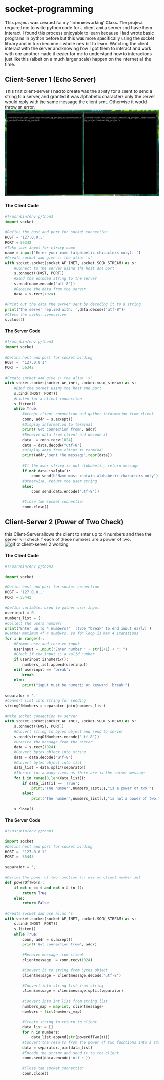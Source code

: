 # socket-programming
This project was created for my 'Internetworking' Class. The project required me to write python code for a client and a server and have them interact. I found this process enjoyable to learn because I had wrote basic programs in python before but this was more specifically using the socket library and in turn became a whole new bit to learn. 
Watching the client interact with the server and knowing how I got them to interact and work with one another made it easier for me to understand how to interactions just like this (albeit on a much larger scale) happen on the internet all the time.

## Client-Server 1 (Echo Server)
This first client-server I had to create was the ability for a client to send a string to a server, and granted it was alphabetic characters only the server would reply with the same message the client sent. Otherwise it would throw an error.
![gif of client-server 1 working](socket-programming-1.gif)
#### The Client Code
```Python
#!/usr/bin/env python3
import socket

#Define the host and port for socket connection
HOST = '127.0.0.1'
PORT = 56342
#Take user input for string name
name = input('Enter your name (alphabetic characters only): ')
#Create socket and give it the alias 's'
with socket.socket(socket.AF_INET, socket.SOCK_STREAM) as s:
	#Connect to the server using the host and port
	s.connect((HOST, PORT))
	#Send the encoded string to the server
	s.send(name.encode("utf-8"))
	#Receive the data from the server
	data = s.recv(1024)

#Print out the data the server sent by decoding it to a string
print('The server replied with: ',data.decode("utf-8"))
#Close the socket connection
s.close()
```
#### The Server Code
```Python
#!/usr/bin/env python3
import socket

#Define host and port for socket binding
HOST =  '127.0.0.1'
PORT =  56342

#Create socket and give it the alias 's'
with socket.socket(socket.AF_INET, socket.SOCK_STREAM) as s:
	#Bind the socket using the host and port
	s.bind((HOST, PORT))
	#Listen for a client connection
	s.listen()
	while True:
		#Accept client connection and gather information from client
		conn, addr = s.accept()
		#Display information to terminal
		print('Got connection from', addr)
		#Receive data from client and decode it
		data  = conn.recv(1024)
		data = data.decode("utf-8")
		#Display data from client to terminal
		print(addr,'sent the message',repr(data))
		
		#If the user string is not alphabetic, return message
		if not data.isalpha():
			conn.send(b'Name must contain alphabetic characters only')
		#Otherwise, return the user string
		else:
			conn.send(data.encode("utf-8"))
	
		#Close the socket connection
		conn.close()
```

## Client-Server 2 (Power of Two Check)
this Client-Server allows the client to enter up to 4 numbers and then the server will check if each of these numbers are a power of two.
![gif of client-server 2 working](socket-programming-2.gif)
#### The Client Code
```Python
#!/usr/bin/env python3

import socket

#Define host and port for socket connection
HOST = '127.0.0.1'
PORT = 55443

#Define variables used to gather user input
userinput = 0
numbers_list = []
#Collect the users numbers
print('Enter up to 4 numbers!' '(type "break" to end input early)')
#Gather maximum of 4 numbers, so for loop is max 4 iterations
for i in range(4):
	#Prompt user and receive input
	userinput = input("Enter number " + str(i+1) + ": ")
	#Check if the input is a valid number
	if userinput.isnumeric():
		numbers_list.append(userinput)
	elif userinput == 'break':
		break
	else:
		print("input must be numeric or keyword 'break'")
		
separator = ','
#Convert list into string for sending
stringOfNumbers = separator.join(numbers_list)

#Make socket connection to server
with socket.socket(socket.AF_INET, socket.SOCK_STREAM) as s:
	s.connect((HOST, PORT))
	#Convert string to bytes object and send to server
	s.send(stringOfNumbers.encode("utf-8"))
	#Receive the message from the server
	data = s.recv(1024)
	#Convert bytes object into string
	data = data.decode("utf-8")
	#Convert bytes object into list
	data_list = data.split(separator)
	#Iterate for a many items as there are in the server message
	for i in range(0,len(data_list)):
		if data_list[i] == 'True':
			print("The number",numbers_list[i],"is a power of two!")
		else:
			print("The number",numbers_list[i],"is not a power of two.")

	s.close()
```
#### The Server Code
```Python
#!/usr/bin/env python3

import socket
#Define host and port for socket binding
HOST =  '127.0.0.1'
PORT =  55443

separator = ','

#Define the power of two function for use on client number set
def powerOfTwo(n):
	if not n == 0 and not n & (n-1):
		return True
	else:
		return False

#Create socket and use alias 's'
with socket.socket(socket.AF_INET, socket.SOCK_STREAM) as s:
	s.bind((HOST, PORT))
	s.listen()
	while True:
		conn, addr = s.accept()
		print('Got connection from', addr)
		
		#Receive message from client
		clientmessage  = conn.recv(1024)
		
		#Convert it to string from bytes object
		clientmessage = clientmessage.decode("utf-8")
		
		#Convert into string list from string
		clientmessage = clientmessage.split(separator)
		
		#Convert into int list from string list
		numbers_map = map(int, clientmessage)
		numbers = list(numbers_map)
		
		#Create string to return to client
		data_list = []
		for n in numbers:
			data_list.append(str(powerOfTwo(n)))
		#Convert the results from the power of two functions into a string 
		data = separator.join(data_list)
		#Encode the string and send it to the client
		conn.send(data.encode("utf-8"))
	
		#Close the socket connection
		conn.close()
````
